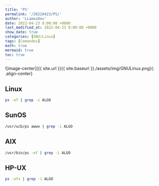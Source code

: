 ```yaml
---
title: 'PS'
permalink: '/20220423/PS/'
author: 'LLamasDev'
date: 2022-04-23 8:00:00 +0800
last_modified_at: 2022-04-23 8:00:00 +0800
show_date: true
categories: [GNU/Linux]
tags: [Comandos]
math: true
mermaid: true
toc: true
---
```


![image-center]({{ site.url }}{{ site.baseurl }}./assets/img/GNULinux.png){: .align-center}

## Linux

```bash
ps -ef | grep -i ALGO
```

## SunOS

```bash
/usr/ucb/ps awwx | grep -i ALGO
```

## AIX

```bash
/usr/bin/ps -ef | grep -i ALGO
```

## HP-UX

```bash
ps -efx | grep -i ALGO
```
